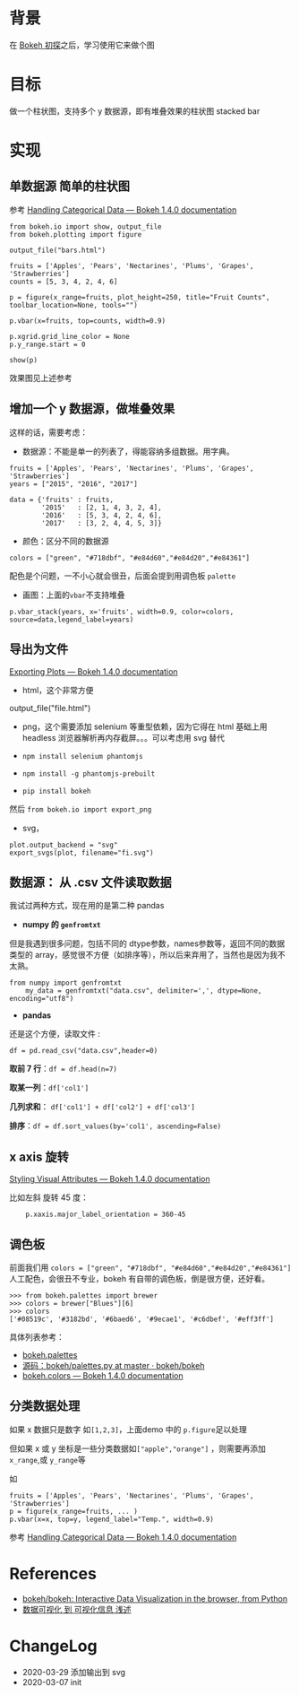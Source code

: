 
# 背景

在 [Bokeh 初探](https://bemself.github.io/python/Python-plotting-bokeh.html)之后，学习使用它来做个图

# 目标

做一个柱状图，支持多个 y 数据源，即有堆叠效果的柱状图 stacked bar

# 实现

## 单数据源 简单的柱状图

参考 [Handling Categorical Data — Bokeh 1.4.0 documentation](https://docs.bokeh.org/en/latest/docs/user_guide/categorical.html)

```
from bokeh.io import show, output_file
from bokeh.plotting import figure

output_file("bars.html")

fruits = ['Apples', 'Pears', 'Nectarines', 'Plums', 'Grapes', 'Strawberries']
counts = [5, 3, 4, 2, 4, 6]

p = figure(x_range=fruits, plot_height=250, title="Fruit Counts", toolbar_location=None, tools="")

p.vbar(x=fruits, top=counts, width=0.9)

p.xgrid.grid_line_color = None
p.y_range.start = 0

show(p)
```

效果图见上述参考

## 增加一个 y 数据源，做堆叠效果

这样的话，需要考虑：

- 数据源：不能是单一的列表了，得能容纳多组数据。用字典。

```
fruits = ['Apples', 'Pears', 'Nectarines', 'Plums', 'Grapes', 'Strawberries']
years = ["2015", "2016", "2017"]

data = {'fruits' : fruits,
        '2015'   : [2, 1, 4, 3, 2, 4],
        '2016'   : [5, 3, 4, 2, 4, 6],
        '2017'   : [3, 2, 4, 4, 5, 3]}
```

- 颜色：区分不同的数据源

`colors = ["green", "#718dbf", "#e84d60","#e84d20","#e84361"]`

配色是个问题，一不小心就会很丑，后面会提到用调色板 `palette`

- 画图：上面的`vbar`不支持堆叠
```
p.vbar_stack(years, x='fruits', width=0.9, color=colors, source=data,legend_label=years)
```

## 导出为文件
[Exporting Plots — Bokeh 1.4.0 documentation](https://docs.bokeh.org/en/latest/docs/user_guide/export.html)

- html，这个非常方便

output_file("file.html")

- png，这个需要添加 selenium 等重型依赖，因为它得在 html 基础上用 headless 浏览器解析再内存截屏。。。可以考虑用 svg 替代

- `npm install selenium phantomjs`
- `npm install -g phantomjs-prebuilt`
- `pip install bokeh`

然后 `from bokeh.io import export_png`

- svg，
  
```
plot.output_backend = "svg"
export_svgs(plot, filename="fi.svg")
```

## 数据源： 从 .csv 文件读取数据

我试过两种方式，现在用的是第二种 pandas

- **numpy 的 `genfromtxt`**

但是我遇到很多问题，包括不同的 dtype参数，names参数等，返回不同的数据类型的 array，感觉很不方便（如排序等），所以后来弃用了，当然也是因为我不太熟。

```
from numpy import genfromtxt
    my_data = genfromtxt("data.csv", delimiter=',', dtype=None, encoding="utf8")
```

- **pandas** 

还是这个方便，读取文件 :

```
df = pd.read_csv("data.csv",header=0)
``` 

**取前 7 行**：`df = df.head(n=7)`

**取某一列**：`df['col1']`

**几列求和**： `df['col1'] + df['col2'] + df['col3']`

**排序**：`df = df.sort_values(by='col1', ascending=False)`

## x axis 旋转

[Styling Visual Attributes — Bokeh 1.4.0 documentation](https://docs.bokeh.org/en/latest/docs/user_guide/styling.html#tick-label-orientation)

比如左斜 旋转 45 度：

```
    p.xaxis.major_label_orientation = 360-45
```

## 调色板

前面我们用 `colors = ["green", "#718dbf", "#e84d60","#e84d20","#e84361"]` 人工配色，会很丑不专业，bokeh 有自带的调色板，倒是很方便，还好看。

```
>>> from bokeh.palettes import brewer
>>> colors = brewer["Blues"][6]
>>> colors
['#08519c', '#3182bd', '#6baed6', '#9ecae1', '#c6dbef', '#eff3ff']
```

具体列表参考：
  
- [bokeh.palettes](https://docs.bokeh.org/en/latest/docs/reference/palettes.html)
- [源码：bokeh/palettes.py at master · bokeh/bokeh](https://github.com/bokeh/bokeh/blob/master/bokeh/palettes.py)
- [bokeh.colors — Bokeh 1.4.0 documentation](https://docs.bokeh.org/en/latest/docs/reference/colors.html)


## 分类数据处理

如果 x 数据只是数字 如`[1,2,3]`，上面demo 中的 `p.figure`足以处理

但如果 x 或 y 坐标是一些分类数据如`["apple","orange"]` ，则需要再添加 `x_range`,或 `y_range`等

如 

```
fruits = ['Apples', 'Pears', 'Nectarines', 'Plums', 'Grapes', 'Strawberries']
p = figure(x_range=fruits, ... )
p.vbar(x=x, top=y, legend_label="Temp.", width=0.9)
```

参考 [Handling Categorical Data — Bokeh 1.4.0 documentation](https://docs.bokeh.org/en/latest/docs/user_guide/categorical.html)


# References
- [bokeh/bokeh: Interactive Data Visualization in the browser, from Python](https://github.com/bokeh/bokeh)
- [数据可视化 到 可视化信息 浅述 ](http://wiki.zoomquiet.io/IMHO/data-v-info)
  
# ChangeLog
- 2020-03-29 添加输出到 svg
- 2020-03-07 init